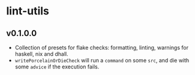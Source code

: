 # lint-utils

## v0.1.0.0

* Collection of presets for flake checks: formatting, linting, warnings
  for haskell, nix and dhall.
* `writePorcelainOrDieCheck` will run a `command` on some `src`, and die
  with some `advice` if the execution fails.

